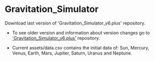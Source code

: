 # Gravitation_Simulator
Download last version of 'Gravitation_Simulator_v6.plus' repository.

- To see older version and information about version changes go to ['Gravitation_Simulator_v6.plus'](https://github.com/JAFigueroaAcero/Gravitation_Simulator_v6.plus "Gravitation_Simulator") repository.

- Current assets/data.csv contains the initial data of: Sun, Mercury, Venus, Earth, Mars, Jupiter, Saturn, Uranus and Neptune.
